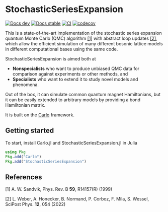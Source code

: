 # StochasticSeriesExpansion
[![Docs dev](https://img.shields.io/badge/docs-latest-blue.svg)](https://lukas.weber.science/StochasticSeriesExpansion.jl/dev/)
[![Docs stable](https://img.shields.io/badge/docs-stable-blue.svg)](https://lukas.weber.science/StochasticSeriesExpansion.jl/stable/)
[![CI](https://github.com/lukas-weber/StochasticSeriesExpansion.jl/actions/workflows/main.yml/badge.svg)](https://github.com/lukas-weber/StochasticSeriesExpansion.jl/actions/workflows/main.yml)
[![codecov](https://codecov.io/gh/lukas-weber/StochasticSeriesExpansion.jl/graph/badge.svg?token=A0X9300H5S)](https://codecov.io/gh/lukas-weber/StochasticSeriesExpansion.jl)

This is a state-of-the-art implementation of the stochastic series expansion quantum Monte Carlo (QMC) algorithm [[1]](#1) with abstract loop updates [[2]](#2), which allow
the efficient simulation of many different bosonic lattice models in different computational bases using the same code.

StochasticSeriesExpansion is aimed both at
* **Nonspecialists** who want to produce unbiased QMC data for comparison against experiments or other methods,
and
* **Specialists** who want to extend it to study novel models and phenomena.

Out of the box, it can simulate common quantum magnet Hamiltonians, but it can be easily extended to arbitrary models by providing a bond Hamiltonian matrix.

It is built on the [Carlo](https://github.com/lukas-weber/Carlo.jl.git) framework.

## Getting started

To start, install Carlo.jl and StochasticSeriesExpansion.jl in Julia
```julia
using Pkg
Pkg.add("Carlo")
Pkg.add("StochasticSeriesExpansion")
```

## References
<a id="1">[1]</a> A. W. Sandvik, Phys. Rev. B **59**, R14157(R) (1999)

<a id="2">[2]</a> L. Weber, A. Honecker, B. Normand, P. Corboz, F. Mila, S. Wessel, SciPost Phys. **12**, 054 (2022)
